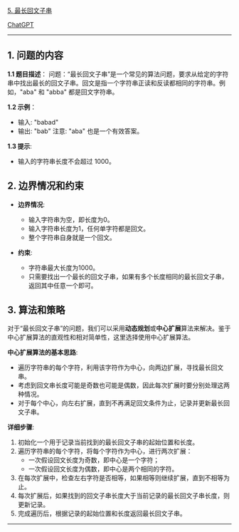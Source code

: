 [5. 最长回文子串](https://leetcode.cn/problems/longest-palindromic-substring)

[ChatGPT](https://chat.openai.com/share/8bec9249-dd9d-4888-823d-fecf9d3d3ce)

---

## 1. 问题的内容
**1.1 题目描述**：
问题：“最长回文子串”是一个常见的算法问题，要求从给定的字符串中找出最长的回文子串。回文是指一个字符串正读和反读都相同的字符串。例如，"aba" 和 "abba" 都是回文字符串。

**1.2 示例**：
- 输入: "babad"
- 输出: "bab" 注意: "aba" 也是一个有效答案。

**1.3 提示**:
- 输入的字符串长度不会超过 1000。

## 2. 边界情况和约束
- **边界情况**:
  - 输入字符串为空，即长度为0。
  - 输入字符串长度为1，任何单字符都是回文。
  - 整个字符串自身就是一个回文。

- **约束**:
  - 字符串最大长度为1000。
  - 只需要找出一个最长的回文子串，如果有多个长度相同的最长回文子串，返回其中任意一个即可。


## 3. 算法和策略
对于“最长回文子串”的问题，我们可以采用**动态规划**或**中心扩展**算法来解决。鉴于中心扩展算法的直观性和相对简单性，这里选择使用中心扩展算法。

**中心扩展算法的基本思路**:
- 遍历字符串的每个字符，利用该字符作为中心，向两边扩展，寻找最长回文串。
- 考虑到回文串长度可能是奇数也可能是偶数，因此每次扩展时要分别处理这两种情况。
- 对于每个中心，向左右扩展，直到不再满足回文条件为止，记录并更新最长回文子串。

**详细步骤**:
1. 初始化一个用于记录当前找到的最长回文子串的起始位置和长度。
2. 遍历字符串的每个字符，将每个字符作为中心，进行两次扩展：
   - 一次假设回文长度为奇数，即中心是一个字符；
   - 一次假设回文长度为偶数，即中心是两个相同的字符。
3. 在每次扩展中，检查左右字符是否相等，如果相等则继续扩展，直到不相等为止。
4. 每次扩展后，如果找到的回文子串长度大于当前记录的最长回文子串长度，则更新记录。
5. 完成遍历后，根据记录的起始位置和长度返回最长回文子串。
---